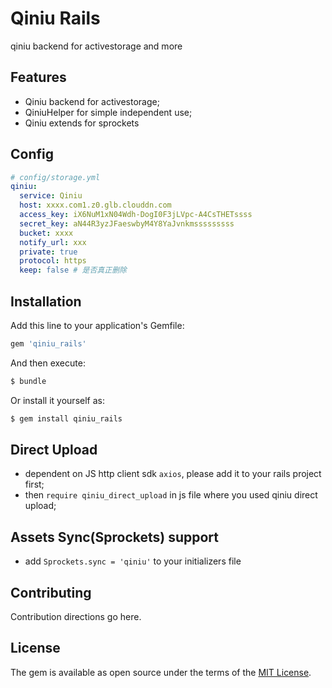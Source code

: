 # Qiniu Rails
qiniu backend for activestorage and more

## Features
* Qiniu backend for activestorage;
* QiniuHelper for simple independent use;
* Qiniu extends for sprockets

## Config

```yaml
# config/storage.yml
qiniu:
  service: Qiniu
  host: xxxx.com1.z0.glb.clouddn.com  
  access_key: iX6NuM1xN04Wdh-DogI0F3jLVpc-A4CsTHETssss
  secret_key: aN44R3yzJFaeswbyM4Y8YaJvnkmsssssssss
  bucket: xxxx 
  notify_url: xxx 
  private: true
  protocol: https
  keep: false # 是否真正删除
```

## Installation
Add this line to your application's Gemfile:

```ruby
gem 'qiniu_rails'
```

And then execute:
```bash
$ bundle
```

Or install it yourself as:
```bash
$ gem install qiniu_rails
```

## Direct Upload
* dependent on JS http client sdk `axios`, please add it to your rails project first;
* then `require qiniu_direct_upload` in js file where you used qiniu direct upload;

## Assets Sync(Sprockets) support
* add `Sprockets.sync = 'qiniu'` to your initializers file

## Contributing
Contribution directions go here.

## License
The gem is available as open source under the terms of the [MIT License](http://opensource.org/licenses/MIT).
